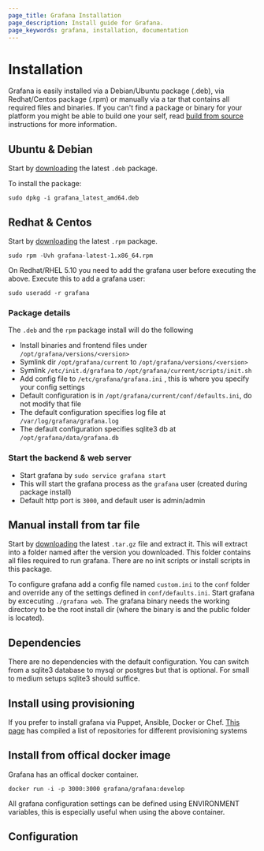 ```yaml
---
page_title: Grafana Installation
page_description: Install guide for Grafana.
page_keywords: grafana, installation, documentation
---
```


# Installation
Grafana is easily installed via a Debian/Ubuntu package (.deb), via Redhat/Centos package (.rpm) or manually via
a tar that contains all required files and binaries. If you can't find a package or binary for your platform you might be able
to build one your self, read [build from source](../project/building_from_source) instructions for more information.

## Ubuntu & Debian
Start by [downloading](http://grafana.org/download/builds) the latest `.deb` package.

To install the package:

```
sudo dpkg -i grafana_latest_amd64.deb
```

## Redhat & Centos
Start by [downloading](http://grafana.org/download/builds) the latest `.rpm` package.

```
sudo rpm -Uvh grafana-latest-1.x86_64.rpm
```

On Redhat/RHEL 5.10 you need to add the grafana user before executing the above.
Execute this to add a grafana user:

```
sudo useradd -r grafana

```

### Package details
The `.deb` and the `rpm` package install will do the following

- Install binaries and frontend files under `/opt/grafana/versions/<version>`
- Symlink dir `/opt/grafana/current` to `/opt/grafana/versions/<version>`
- Symlink `/etc/init.d/grafana` to `/opt/grafana/current/scripts/init.sh`
- Add config file to `/etc/grafana/grafana.ini` , this is where you specify your config settings
- Default configuration is in `/opt/grafana/current/conf/defaults.ini`, do not modify that file
- The default configuration specifies log file at `/var/log/grafana/grafana.log`
- The default configuration specifies sqlite3 db at `/opt/grafana/data/grafana.db`

### Start the backend & web server

- Start grafana by `sudo service grafana start`
- This will start the grafana process as the `grafana` user (created during package install)
- Default http port is `3000`, and default user is admin/admin

## Manual install from tar file
Start by [downloading](http://grafana.org/download/builds) the latest `.tar.gz` file and extract it.
This will extract into a folder named after the version you downloaded. This folder contains all files required to run grafana.
There are no init scripts or install scripts in this package.

To configure grafana add a config file named `custom.ini` to the `conf` folder and override any of the settings defined in
`conf/defaults.ini`. Start grafana by excecuting `./grafana web`. The grafana binary needs the working directory
to be the root install dir (where the binary is and the public folder is located).

## Dependencies
There are no dependencies with the default configuration. You can switch from a sqlite3 database to mysql or postgres but
that is optional. For small to medium setups sqlite3 should suffice.

## Install using provisioning
If you prefer to install grafana via Puppet, Ansible, Docker or Chef. [This page](provisioning) has compiled a
list of repositories for different provisioning systems

## Install from offical docker image

Grafana has an offical docker container.

```
docker run -i -p 3000:3000 grafana/grafana:develop

```

All grafana configuration settings can be defined using ENVIRONMENT variables, this is especially useful when using the
above container.

## Configuration








